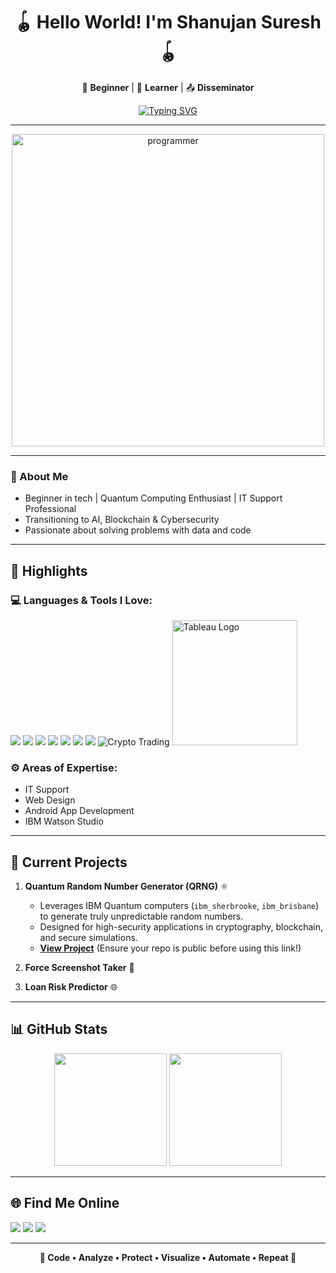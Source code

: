 <h1 align="center">🪀 Hello World! I'm Shanujan Suresh 🪀</h1>

<p align="center">
  🐾 <strong>Beginner</strong> | 📖 <strong>Learner</strong> | 📤 <strong>Disseminator</strong>
</p>

<p align="center">
  <a href="https://github.com/shanujans">
    <img src="https://readme-typing-svg.demolab.com?font=Fira+Code&weight=600&pause=1000&center=true&vCenter=true&width=435&lines=Always+learning+and+building...;Exploring+data+%26+tech;Let's+build+something+awesome!" alt="Typing SVG" />
  </a>
</p>

<hr>

<p align="center">
  <img src="https://cdn.dribbble.com/users/1162077/screenshots/3848914/programmer.gif" width="500px" alt="programmer" />
</p>


---

<p>
  
### 🌱 About Me
+ Beginner in tech | Quantum Computing Enthusiast | IT Support Professional 
+ Transitioning to AI, Blockchain & Cybersecurity
+ Passionate about solving problems with data and code
</p>

---


## 🔦 Highlights

### 💻 Languages & Tools I Love:

<p>
  <img src="https://img.icons8.com/color/48/python--v1.png"/>
  <img src="https://img.icons8.com/color/48/html-5--v1.png"/>
  <img src="https://img.icons8.com/color/48/css3.png"/>
  <img src="https://img.icons8.com/fluency/48/jupyter.png"/>
  <img src="https://img.icons8.com/color/48/kotlin.png"/>
  <img src="https://img.icons8.com/external-flat-juicy-fish/48/external-sql-coding-and-development-flat-flat-juicy-fish.png"/>
  <img src="https://img.icons8.com/color/48/adobe-photoshop--v1.png"/>
  <img src="https://img.icons8.com/color/48/cryptocurrency.png" alt="Crypto Trading"/>
   <img src="https://upload.wikimedia.org/wikipedia/commons/4/4b/Tableau_Logo.png" width="200" alt="Tableau Logo">

</p>


### ⚙️ Areas of Expertise:
- IT Support  
- Web Design  
- Android App Development
- IBM Watson Studio  

---

## 🚀 Current Projects

1.  **Quantum Random Number Generator (QRNG)** ⚛️
    *   Leverages IBM Quantum computers (`ibm_sherbrooke`, `ibm_brisbane`) to generate truly unpredictable random numbers.
    *   Designed for high-security applications in cryptography, blockchain, and secure simulations.
    *   **[View Project](https://github.com/shanujans/Quantum-Random-Number-Generator)** (Ensure your repo is public before using this link!)

2.  **Force Screenshot Taker** 🤖  
3.  **Loan Risk Predictor** 🌐  

---

## 📊 GitHub Stats

<p align="center">
  <img src="https://github-readme-stats.vercel.app/api?username=shanujans&show_icons=true&theme=github_dark" height="180px"/>
  <img src="https://github-readme-stats.vercel.app/api/top-langs/?username=shanujans&layout=compact&theme=github_dark" height="180px"/>
</p>


---

## 🌐 Find Me Online

<p align="left">
  <a href="www.linkedin.com/in/shanujansuresh" target="_blank"><img src="https://img.icons8.com/color/48/linkedin.png" /></a>
  <a href="https://www.instagram.com/shanujan_29/" target="_blank"><img src="https://img.icons8.com/color/48/instagram-new--v1.png" /></a>
  <a href="https://t.me/@shanujan" target="_blank"><img src="https://img.icons8.com/color/48/telegram-app--v1.png" /></a>
</a>
</p>

---

<p align="center">
  <strong>🔧 Code • Analyze • Protect • Visualize • Automate • Repeat 🔧 </strong>
</p>
